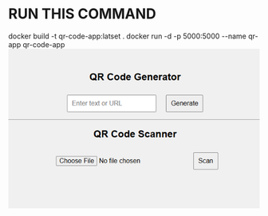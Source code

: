 # RUN THIS COMMAND
docker build -t qr-code-app:latset .
docker run -d -p 5000:5000 --name qr-app qr-code-app
![image Alt](https://github.com/Harsha-1323/QR-code-app/blob/1e1c2bf30ad56109062fccdb9718db343574f891/QR_CODE_1.png)

